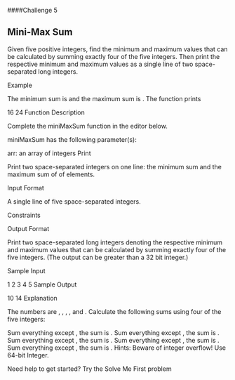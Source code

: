 
####Challenge 5

## Mini-Max Sum

Given five positive integers, find the minimum and maximum values that can be calculated by summing exactly four of the five integers. Then print the respective minimum and maximum values as a single line of two space-separated long integers.

Example

The minimum sum is  and the maximum sum is . The function prints

16 24
Function Description

Complete the miniMaxSum function in the editor below.

miniMaxSum has the following parameter(s):

arr: an array of  integers
Print

Print two space-separated integers on one line: the minimum sum and the maximum sum of  of  elements.

Input Format

A single line of five space-separated integers.

Constraints


Output Format

Print two space-separated long integers denoting the respective minimum and maximum values that can be calculated by summing exactly four of the five integers. (The output can be greater than a 32 bit integer.)

Sample Input

1 2 3 4 5
Sample Output

10 14
Explanation

The numbers are , , , , and . Calculate the following sums using four of the five integers:

Sum everything except , the sum is .
Sum everything except , the sum is .
Sum everything except , the sum is .
Sum everything except , the sum is .
Sum everything except , the sum is .
Hints: Beware of integer overflow! Use 64-bit Integer.

Need help to get started? Try the Solve Me First problem